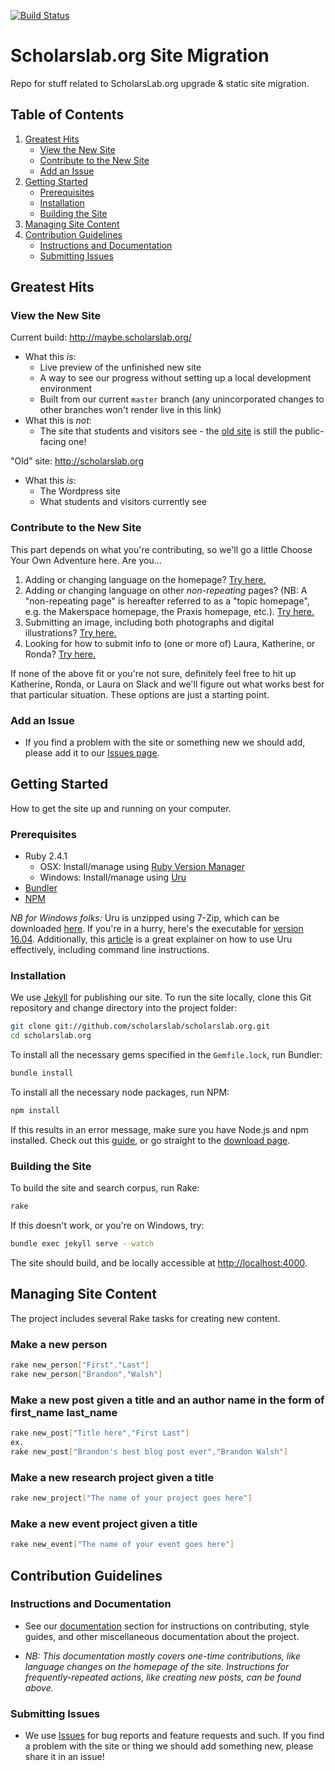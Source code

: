 [![Build Status](https://travis-ci.org/scholarslab/scholarslab.org.svg?branch=master)](https://travis-ci.org/scholarslab/scholarslab.org)
# Scholarslab.org Site Migration

Repo for stuff related to ScholarsLab.org upgrade &amp; static site
migration.

## Table of Contents

1. [Greatest Hits](#greatest-hits)
	* [View the New Site](#view-the-new-site)
	* [Contribute to the New Site](#contribute-to-the-new-site)
	* [Add an Issue](#add-an-issue)
2. [Getting Started](#getting-started)
	* [Prerequisites](#prerequisites)
	* [Installation](#installation)
	* [Building the Site](#building-the-site)
3. [Managing Site Content](#managing-site-content)
4. [Contribution Guidelines](#contribution-guidelines)
	* [Instructions and Documentation](#instructions-and-documentation)
	* [Submitting Issues](#submitting-issues)

## Greatest Hits

### View the New Site

Current build: http://maybe.scholarslab.org/
* What this *is*:
	* Live preview of the unfinished new site
	* A way to see our progress without setting up a local development environment
	* Built from our current `master` branch (any unincorporated changes to other branches won't render live in this link)
* What this is *not*:
	* The site that students and visitors see - the [old site](http://scholarslab.org) is still the public-facing one!

"Old" site: http://scholarslab.org
* What this *is*:
	* The Wordpress site
	* What students and visitors currently see

### Contribute to the New Site

This part depends on what you're contributing, so we'll go a little Choose Your Own Adventure here. Are you...

1. Adding or changing language on the homepage? [Try here.](https://github.com/scholarslab/scholarslab.org/blob/master/docs/CONTRIBUTING.md#homepage-contribution)
2. Adding or changing language on other *non-repeating* pages? (NB: A "non-repeating page" is hereafter referred to as a "topic homepage", e.g. the Makerspace homepage, the Praxis homepage, etc.). [Try here.](https://github.com/scholarslab/scholarslab.org/blob/master/docs/CONTRIBUTING.md#topic-page-contribution)
3. Submitting an image, including both photographs and digital illustrations? [Try here.](https://github.com/scholarslab/scholarslab.org/blob/master/docs/CONTRIBUTING.md#image-submission)
4. Looking for how to submit info to (one or more of) Laura, Katherine, or Ronda? [Try here.](https://github.com/scholarslab/scholarslab.org/blob/master/docs/CONTRIBUTING.md#information-submission)

If none of the above fit or you're not sure, definitely feel free to hit up Katherine, Ronda, or Laura on Slack and we'll figure out what works best for that particular situation. These options are just a starting point.

### Add an Issue

* If you find a problem with the site or something new we should add, please add it to our [Issues page](https://github.com/scholarslab/scholarslab.org/issues).

## Getting Started

How to get the site up and running on your computer.

### Prerequisites

- Ruby 2.4.1 
	* OSX: Install/manage using [Ruby Version Manager](https://rvm.io/)
	* Windows: Install/manage using [Uru](https://bitbucket.org/jonforums/uru/wiki/Downloads)
- [Bundler](https://bundler.io/)
- [NPM](https://nodejs.org/en/)

*NB for Windows folks:* Uru is unzipped using 7-Zip, which can be downloaded [here](http://www.7-zip.org/download.html). If you're in a hurry, here's the executable for [version 16.04](http://www.7-zip.org/a/7z1604-x64.exe). Additionally, this [article](https://www.neverletdown.net/2015/08/managing-multiple-ruby-versions-with-uru.html) is a great explainer on how to use Uru effectively, including command line instructions.

### Installation

We use [Jekyll](https://jekyllrb.com) for publishing our site. To run the site locally, clone this Git repository and change directory into the project folder:

```bash
git clone git://github.com/scholarslab/scholarslab.org.git
cd scholarslab.org
```

To install all the necessary gems specified in the `Gemfile.lock`, run Bundler:

```bash
bundle install
```

To install all the necessary node packages, run NPM:
```bash
npm install
```
If this results in an error message, make sure you have Node.js and npm installed. Check out this [guide](http://blog.teamtreehouse.com/install-node-js-npm-mac), or go straight to the [download page](https://nodejs.org/en/).

### Building the Site

To build the site and search corpus, run Rake:
```bash
rake
```

If this doesn't work, or you're on Windows, try:
```bash
bundle exec jekyll serve --watch
```

The site should build, and be locally accessible at [http://localhost:4000](http://localhost:4000).

## Managing Site Content

The project includes several Rake tasks for creating new content.

### Make a new person
```bash
rake new_person["First","Last"]
rake new_person["Brandon","Walsh"]
```

### Make a new post given a title and an author name in the form of first_name last_name
```bash
rake new_post["Title here","First Last"]
ex.
rake new_post["Brandon's best blog post ever","Brandon Walsh"]
```

### Make a new research project given a title
```bash
rake new_project["The name of your project goes here"]
```

### Make a new event project given a title
```bash
rake new_event["The name of your event goes here"]
```


## Contribution Guidelines

### Instructions and Documentation

* See our [documentation](docs/README.md) section for instructions on contributing, style guides, and other miscellaneous documentation about the project. 

* *NB: This documentation mostly covers one-time contributions, like language changes on the homepage of the site. Instructions for frequently-repeated actions, like creating new posts, can be found above.*

### Submitting Issues

* We use [Issues](https://github.com/scholarslab/scholarslab.org/issues) for bug reports and feature requests and such. If you find a problem with the site or thing we should add something new, please share it in an issue!
